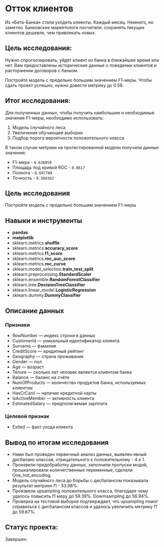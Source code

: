 # Отток клиентов

Из «Бета-Банка» стали уходить клиенты. Каждый месяц. Немного, но заметно. Банковские маркетологи посчитали: сохранять текущих клиентов дешевле, чем привлекать новых.

## Цель исследования:

Нужно спрогнозировать, уйдёт клиент из банка в ближайшее время или нет. Вам предоставлены исторические данные о поведении клиентов и расторжении договоров с банком. 

Постройте модель с предельно большим значением *F1*-меры. Чтобы сдать проект успешно, нужно довести метрику до 0.59.

## Итог исследования:

Для полученных данных, чтобы получить наибольшие и необходимые значения F1-меры, необходимо использовать:

1. Модель случайного леса
2. Увеличение обучающей выборки
3. Подбор порога вероятности положительного класса

В таком случае метрики на протестированной модели получили данные значения:

* F1-мера - `0.636058`
* Площадь под кривой ROC - `0.8617`
* Полнота - `0.697789`
* Точность - `0.584362`

## Цель исследования

Постройте модель с предельно большим значением F1-меры

## Навыки и инструменты

- **pandas**
- **matplotlib**
- sklearn.metrics.**shuffle**
- sklearn.metrics.**accuracy_score**
- sklearn.metrics.**f1_score**
- sklearn.metrics.**roc_auc_score**
- sklearn.metrics.**roc_curve**
- sklearn.model_selection.**train_test_split**
- sklearn.preprocessing.**StandardScaler**
- sklearn.ensemble.**RandomForestClassifier**
- sklearn.tree.**DecisionTreeClassifier**
- sklearn.linear_model.**LogisticRegression**
- sklearn.dummy.**DummyClassifier**

## Описание данных

### Признаки
- RowNumber — индекс строки в данных
- CustomerId — уникальный идентификатор клиента
- Surname — фамилия
- CreditScore — кредитный рейтинг
- Geography — страна проживания
- Gender — пол
- Age — возраст
- Tenure — сколько лет человек является клиентом банка
- Balance — баланс на счёте
- NumOfProducts — количество продуктов банка, используемых клиентом
- HasCrCard — наличие кредитной карты
- IsActiveMember — активность клиента
- EstimatedSalary — предполагаемая зарплата

### Целевой признак
- Exited — факт ухода клиента

## Вывод по итогам исследования

- Нами был проведен первичный анализ данных, выявлен явный дисбаланс классов, отрицательного к положительному - 4 к 1.
- Произвели предобработку данных, заполнили пропуски модой, прошкалировали количественные переменные, сделали One_hot_encoding. 
- Модель случайного леса до борьбы с дисбалансом показывала результат метрики f1 - 53.98%.
- Произвели upsampling положительного класса, благодаря чему удалось повысить f1 меру до 59.39%. Dowmsampling до 56.94%.
- Проверка на тестовой выборке подтверждает, что upsampling помог справиться с дисбалансом классов и удалось увеличить метрику f1 до 59.67%.

## Статус проекта:

Завершен.